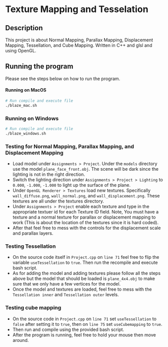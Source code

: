 # Texture Mapping and Tesselation

## Description

This project is about Normal Mapping, Parallax Mapping, Displacement Mapping, Tessellation, and Cube Mapping. Written in C++ and glsl and using OpenGL.

## Running the program

Please see the steps below on how to run the program.

#### Running on MacOS
```bash
# Run compile and execute file
./blaze_mac.sh
```

### Running on Windows
```bash
# Run compile and execute file
./blaze_windows.sh
```

### Testing for Normal Mapping, Parallax Mapping, and Displacement Mapping
* Load model under `Assignments > Project`. Under the `models` directory use the model `plane_face_front.obj`. The scene will be dark since the lighting is not in the right direction.
* Switch the lighting direction under `Assignments > Project > Lighting` to `0.000`, `-1.000`, `-1.000` to light up the surface of the plane.
* Under `OpenGL Renderer > Textures` load new textures. Specifically `wall_diffuse.png`, `wall_normal.png`, and `wall_displacement.png`. These textures are all under the textures directory.
* Under `Assignments > Project` enable each texture and type in the appropriate textuer id for each Texture ID field. Note, You must have a texture and a normal texture for parallax or displacement mapping to work (This is about the location of the textures since it is hard coded).
* After that feel free to mess with the controls for the displacement scale and parallax layers.

### Testing Tessellation
* On the source code itself in `Project.cpp` on `line 71` feel free to flip the variable `useTessellation` to `true`. Then run the recompile and execute bash script. 
* As for adding the model and adding textures please follow all the steps above but the model that should be loaded is `plane_4x4.obj` to make sure that we only have a few vertices for the model.
* Once the model and textures are loaded, feel free to mess with the `Tessellation inner` and `Tessellation outer` levels.

### Testing cube mapping
* On the source code in `Project.cpp` on `line 71` set `useTessellation` to `false` after setting it to `true`, then on `line 75` set `useCubemapping` to `true`.
* Then run and compile using the provided bash script.
* After the program is running, feel free to hold your mouse then move around.